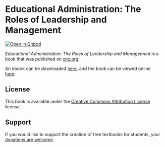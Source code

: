 # Educational Administration: The Roles of Leadership and Management

[![Open in Gitpod](https://gitpod.io/button/open-in-gitpod.svg)](https://gitpod.io/from-referrer/)

_Educational Administration: The Roles of Leadership and Management_ is a book that was published on [cnx.org](https://cnx.org/).

An ebook can be downloaded [here](https://github.com/cnx-user-books/cnxbook-educational-administration-the-roles-of-leadership-and-management/releases/latest), and the book can be viewed online [here](https://github.com/cnx-user-books/cnxbook-educational-administration-the-roles-of-leadership-and-management/releases/latest).

## License
This book is available under the [Creative Commons Attribution License](./LICENSE) license.

## Support
If you would like to support the creation of free textbooks for students, your [donations are welcome](https://riceconnect.rice.edu/donation/support-openstax-banner).
